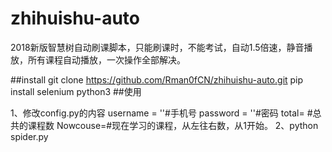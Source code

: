 # zhihuishu-auto
2018新版智慧树自动刷课脚本，只能刷课时，不能考试，自动1.5倍速，静音播放，所有课程自动播放，一次操作全部解决。

##install
git clone https://github.com/Rman0fCN/zhihuishu-auto.git
pip install selenium
python3
##使用

1、修改config.py的内容
  username = ''#手机号
  password = ''#密码
  total= #总共的课程数
  Nowcouse=#现在学习的课程，从左往右数，从1开始。
2、python spider.py

